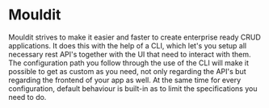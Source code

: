 <h1>Mouldit</h1>
<p>Mouldit strives to make it easier and faster to create enterprise ready CRUD applications. It does this with the help of a CLI, which let's you setup all necessary rest API's together with the UI that need to interact with them. The configuration path you follow through the use of the CLI will make it possible to get as custom as you need, not only regarding the API's but regarding the frontend of your app as well. At the same time for every configuration, default behaviour is built-in as to limit the specifications you need to do.
 </p>
